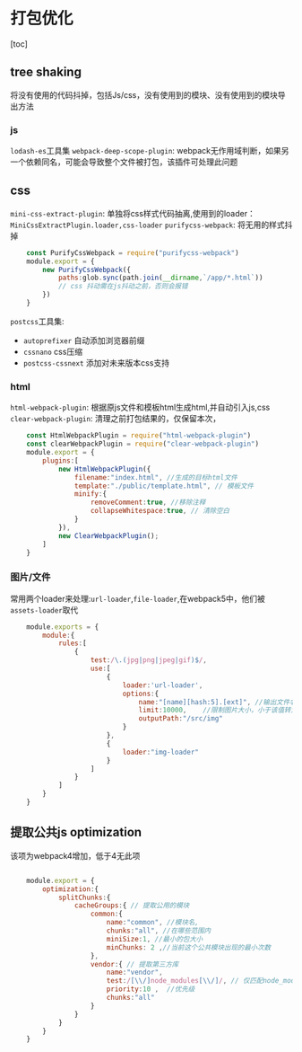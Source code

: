 # 打包优化

[toc]

## tree shaking

将没有使用的代码抖掉，包括Js/css，没有使用到的模块、没有使用到的模块导出方法

### js

`lodash-es`工具集
`webpack-deep-scope-plugin`: webpack无作用域判断，如果另一个依赖同名，可能会导致整个文件被打包，该插件可处理此问题

## css

`mini-css-extract-plugin`: 单独将css样式代码抽离,使用到的loader：`MiniCssExtractPlugin.loader,css-loader`
`purifycss-webpack`: 将无用的样式抖掉

```javascript
    const PurifyCssWebpack = require("purifycss-webpack")
    module.export = {
        new PurifyCssWebpack({
            paths:glob.sync(path.join(__dirname,`/app/*.html`))
            // css 抖动需在js抖动之前，否则会报错
        })
    }
```

`postcss`工具集:

+ `autoprefixer` 自动添加浏览器前缀
+ `cssnano` css压缩
+ `postcss-cssnext` 添加对未来版本css支持
  
### html

`html-webpack-plugin`: 根据原js文件和模板html生成html,并自动引入js,css
`clear-webpack-plugin`: 清理之前打包结果的，仅保留本次，

```javascript
    const HtmlWebpackPlugin = require("html-webpack-plugin")
    const clearWebpackPlugin = require("clear-webpack-plugin")
    module.export = {
        plugins:[
            new HtmlWebpackPlugin({
                filename:"index.html", //生成的目标html文件
                template:"./public/template.html", // 模板文件
                minify:{
                    removeComment:true, //移除注释
                    collapseWhitespace:true, // 清除空白
                }
            }),
            new ClearWebpackPlugin();
        ]
    }
```

### 图片/文件

常用两个loader来处理:`url-loader`,`file-loader`,在webpack5中，他们被`assets-loader`取代

```javascript
    module.exports = {
        module:{
            rules:[
                {
                    test:/\.(jpg|png|jpeg|gif)$/,
                    use:[
                        {
                            loader:'url-loader',
                            options:{
                                name:"[name][hash:5].[ext]", //输出文件名
                                limit:10000,    //限制图片大小，小于该值转为base64,否则输出文件到指定目录
                                outputPath:"/src/img"
                            }
                        },
                        {
                            loader:"img-loader"
                        }
                    ]
                }
            ]
        }
    }
```

## 提取公共js optimization

该项为webpack4增加，低于4无此项

```javascript

    module.export = {
        optimization:{
            splitChunks:{
                cacheGroups:{ // 提取公用的模块
                    common:{
                        name:"common", //模块名,
                        chunks:"all", //在哪些范围内
                        miniSize:1, //最小的包大小
                        minChunks: 2 ,//当前这个公共模块出现的最小次数
                    },
                    vendor:{ // 提取第三方库
                        name:"vendor",
                        test:/[\\/]node_modules[\\/]/, // 仅匹配node_modules的模块
                        priority:10 ,  //优先级
                        chunks:"all"
                    }
                }
            }
        }
    }
```
